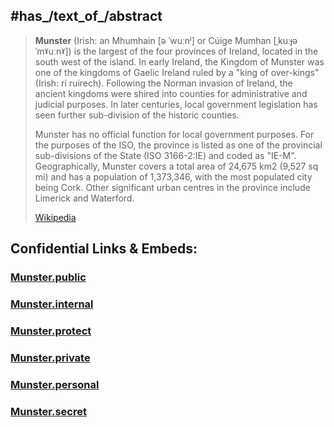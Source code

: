 
## #has_/text_of_/abstract  


> **Munster** (Irish: an Mhumhain [ə ˈwuːnʲ] or Cúige Mumhan [ˌkuːɟə ˈmˠuːnˠ]) is the largest of the four provinces of Ireland, located in the south west of the island. In early Ireland, the Kingdom of Munster was one of the kingdoms of Gaelic Ireland ruled by a "king of over-kings" (Irish: rí ruirech). Following the Norman invasion of Ireland, the ancient kingdoms were shired into counties for administrative and judicial purposes. In later centuries, local government legislation has seen further sub-division of the historic counties.
>
> Munster has no official function for local government purposes. For the purposes of the ISO, the province is listed as one of the provincial sub-divisions of the State (ISO 3166-2:IE) and coded as "IE-M". Geographically, Munster covers a total area of 24,675 km2 (9,527 sq mi) and has a population of 1,373,346, with the most populated city being Cork. Other significant urban centres in the province include Limerick and Waterford.
>
> [Wikipedia](https://en.wikipedia.org/wiki/Munster) 





## Confidential Links & Embeds: 

### [Munster.public](/_public/\Earth\Continent\Europe\Europe~North\Ireland\Ireland,ProvincesMunster.public.md) 

### [Munster.internal](/_internal/\Earth\Continent\Europe\Europe~North\Ireland\Ireland,ProvincesMunster.internal.md) 

### [Munster.protect](/_protect/\Earth\Continent\Europe\Europe~North\Ireland\Ireland,ProvincesMunster.protect.md) 

### [Munster.private](/_private/\Earth\Continent\Europe\Europe~North\Ireland\Ireland,ProvincesMunster.private.md) 

### [Munster.personal](/_personal/\Earth\Continent\Europe\Europe~North\Ireland\Ireland,ProvincesMunster.personal.md) 

### [Munster.secret](/_secret/\Earth\Continent\Europe\Europe~North\Ireland\Ireland,ProvincesMunster.secret.md)

